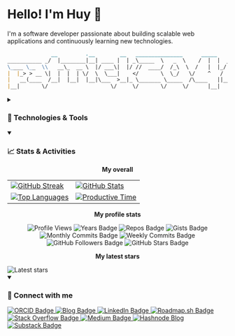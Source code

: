 # Hello! I'm Huy 👋 

I'm a software developer passionate about building scalable web applications and continuously learning new technologies.

```markdown
              __         .__        __   _______________      _____               .__     
___________ _/  |________|__| ____ |  | _\_____  \   _  \    /  |  |  ____   _____|  |__  
\____ \__  \\   __\_  __ \  |/ ___\|  |/ //  ____/  /_\  \  /   |  |_/    \ / ____/  |  \ 
|  |_> > __ \|  |  |  | \/  \  \___|    </       \  \_/   \/    ^   /   |  < <_|  |   Y  \
|   __(____  /__|  |__|  |__|\___  >__|_ \_______ \_____  /\____   ||___|  /\__   |___|  /
|__|       \/                    \/     \/       \/     \/      |__|     \/    |__|    \/ 
```

<details>
  <summary>
    <h3>🔧 Technologies & Tools</h2>
  </summary>

  <h5> 👨‍💻 Programming and Markup Languages </h5>
  <p align="left">
    <img src="https://img.shields.io/badge/Bash-121011.svg?logo=gnu-bash&logoColor=white alt="Bash">
    <img src="https://custom-icon-badges.demolab.com/badge/SQL-025E8C.svg?logo=database&logoColor=white" alt="SQL" >
    <img src="https://img.shields.io/badge/Ruby-CC342D?style=flat&logo=ruby&logoColor=white" alt="Ruby"/>
    <img src="https://img.shields.io/badge/PHP-777BB4?style=flat&logo=php&logoColor=white" alt="PHP"/>
    <img src="https://img.shields.io/badge/JavaScript-323330?style=flat&logo=javascript&logoColor=F7DF1E" alt="JavaScript"/>
    <img src="https://img.shields.io/badge/HTML-E34F26?style=flat&logo=html5&logoColor=white" alt="HTML"/>
    <img src="https://img.shields.io/badge/CSS-1572B6?style=flat&logo=css3&logoColor=white" alt="CSS"/>
  </p>

  <h5> 🛠️ Frameworks and Libraries </h5>
  <p align="left">
    <img src="https://img.shields.io/badge/Ruby_on_Rails-CC0000?style=flat&logo=ruby-on-rails&logoColor=white" alt="Ruby on Rails"/>
    <img src="https://img.shields.io/badge/Laravel-FF2D20?style=flat&logo=laravel&logoColor=white" alt="Laravel"/>
    <img src="https://img.shields.io/badge/WordPress-21759B?style=flat&logo=wordpress&logoColor=white" alt="WordPress"/>
    <img src="https://img.shields.io/badge/Node.js-339933?style=flat&logo=nodedotjs&logoColor=white" alt="Node.js"/>
    <img src="https://img.shields.io/badge/React-20232A?style=flat&logo=react&logoColor=61DAFB" alt="React"/>
  <!--   <img src="https://img.shields.io/badge/-React%20Native-61DAFB?style=flat&logo=react&logoColor=black" alt="React Native"/> -->
  <!--   <img src="https://img.shields.io/badge/Express.js-000000?style=flat&logo=express&logoColor=white" alt="Express.js"/> -->
    <img src="https://img.shields.io/badge/Bootstrap-563D7C?style=flat&logo=bootstrap&logoColor=white" alt="Bootstrap"/>
  <!--   <img src="https://img.shields.io/badge/Material--UI-0081CB?style=flat&logo=material-ui&logoColor=white" alt="Material-UI"/> -->
    <img src="https://img.shields.io/badge/-GraphQL-E10098?style=flat&logo=graphql&logoColor=white" alt="Graphql"/>
  </p>
  
  <h5> 🗄️ Databases and Cloud Hosting </h5>
  <p align="left">
    <img src="https://img.shields.io/badge/PostgreSQL-336791?style=flat&logo=postgresql&logoColor=white" alt="PostgreSQL"/>
    <img src="https://img.shields.io/badge/MySQL-4479A1?style=flat&logo=mysql&logoColor=white" alt="MySQL"/>
    <img src="https://img.shields.io/badge/MongoDB-47A248?style=flat&logo=mongodb&logoColor=white" alt="MongoDB"/>
    <img src="https://img.shields.io/badge/Ngrox-1F1E37?style=flat&logo=ngrok&logoColor=white" alt="Ngrok"/>
    <img src="https://img.shields.io/badge/Docker-2496ED?style=flat&logo=docker&logoColor=white" alt="Docker"/>
    <img src="https://img.shields.io/badge/Kubernetes-326CE5?style=flat&logo=kubernetes&logoColor=white" alt="Kubernetes"/>
    <img src="https://img.shields.io/badge/Helm-0F1689?style=flat&logo=helm&logoColor=white" alt="Helm"/>
    <img src="https://img.shields.io/badge/Nginx-009639?style=flat&logo=nginx&logoColor=white" alt="Nginx"/>
    <img src="https://img.shields.io/badge/Amazon_AWS-232F3E?style=flat&logo=amazonwebservices&logoColor=white" alt="AWS"/>
    <img src="https://img.shields.io/badge/-Google_Cloud-4285F4?style=flat&logo=google-cloud&logoColor=white" alt="GCP"/>
<!--     <img src="https://img.shields.io/badge/-Firebase-FFCA28?style=flat&logo=firebase&logoColor=black" alt="Firebase"/> -->
<!--     <img src="https://img.shields.io/badge/-Supabase-3FCF8E?style=flat&logo=supabase&logoColor=white" alt="Supabase"/> -->
  </p>
  
  <h5> 💻 Software and Tools </h5>
  <p align="left">
    <img src="https://img.shields.io/badge/-Linux-FCC624?style=flat&logo=linux&logoColor=black" alt="Linux"/>
    <img src="https://img.shields.io/badge/-macOS-000000?style=flat&logo=apple&logoColor=white" alt="MacOS"/>
    <img src="https://img.shields.io/badge/Git-F05032?style=flat&logo=git&logoColor=white" alt="Git"/>
    <img src="https://img.shields.io/badge/Visual_Studio_Code-007ACC?style=flat&logo=visual-studio-code&logoColor=white" alt="VS Code"/>
    <img src="https://img.shields.io/badge/Arc-FCBFBD?style=flat&logo=arc&logoColor=white" alt="Arc"/>
    <img src="https://img.shields.io/badge/GitHub-181717?style=flat&logo=github&logoColor=white" alt="GitHub"/>
    <img src="https://img.shields.io/badge/Gitlab-FC6D26?style=flat&logo=gitlab&logoColor=white" alt="GitLab"/>
    <img src="https://img.shields.io/badge/Postman-FF6C37?style=flat&logo=postman&logoColor=white" alt="Postman"/>
    <img src="https://img.shields.io/badge/DBeaver-372923?style=flat&logo=dbeaver&logoColor=white" alt="DBeaver"/>
    <img src="https://img.shields.io/badge/ChatGPT-10a37f?style=flat&logo=openai&logoColor=white" alt="ChatGPT"/>
    <img src="https://img.shields.io/badge/Copilot-000000?style=flat&logo=githubcopilot&logoColor=white" alt="Github Copilot"/>
    <img src="https://img.shields.io/badge/Skype-00AFF0?style=flat&logo=svelte&logoColor=white" alt="Skype"/>
    <img src="https://img.shields.io/badge/Slack-4A154B?style=flat&logo=slack&logoColor=white" alt="Slack"/>
    <img src="https://img.shields.io/badge/Trello-0052CC?style=flat&logo=trello&logoColor=white" alt="Trello"/>
<!--     <img src="https://img.shields.io/badge/Notion-000000?style=flat&logo=notion&logoColor=white" alt="Notion"/> -->
<!--     <img src="https://img.shields.io/badge/Jira-0052CC?style=flat&logo=jira&logoColor=white" alt="Jira"/> -->
    <img src="https://img.shields.io/badge/Figma-F24E1E?style=flat&logo=figma&logoColor=white" alt="Figma"/>
  </p>
</details>

<details open>
  <summary>
    <h3>📈 Stats & Activities</h3>
  </summary>

  <p align="center">
    <b> My overall </b>
  </p>
  <table align="center">
    <tr>
      <td>
        <a href="https://git.io/streak-stats">
          <img src="https://github-readme-streak-stats.herokuapp.com/?user=patrick204nqh&theme=react" alt="GitHub Streak"/>
        </a>
      </td>
      <td>
        <a href="https://github.com/anuraghazra/github-readme-stats">
          <img src="https://github-readme-stats.vercel.app/api?username=patrick204nqh&custom_title=Huy's%20GitHub%20statistics&show_icons=true&theme=react&rank_icon=percentile&include_all_commits=true" alt="GitHub Stats"/>
        </a>
      </td>
    </tr>
    <tr>
      <td>
        <a href="https://github.com/anuraghazra/github-readme-stats">
          <img src="https://github-readme-stats.vercel.app/api/top-langs/?username=patrick204nqh&show_icons=true&count_private=true&theme=react&layout=donut" alt="Top Languages"/>
        </a>
      </td>
      <td>
        <a href="https://github.com/vn7n24fzkq/github-profile-summary-cards">
          <img src="https://github-profile-summary-cards.vercel.app/api/cards/productive-time?username=patrick204nqh&theme=github_dark" alt="Productive Time" />
        </a>
      </td>
    </tr>
  </table>

  <p align="center">
    <b> My profile stats </b>
  </p>
  <p align="center">
    <img src="https://komarev.com/ghpvc/?username=patrick204nqh&color=blue&style=flat" alt="Profile Views"/>
    <img src="https://badges.pufler.dev/years/patrick204nqh?style=flat&color=blue" alt="Years Badge"/>
    <img src="https://badges.pufler.dev/repos/patrick204nqh?style=flat&color=blue" alt="Repos Badge"/>
    <img src="https://badges.pufler.dev/gists/patrick204nqh?style=flat&color=blue" alt="Gists Badge"/>
    <img src="https://badges.pufler.dev/commits/monthly/patrick204nqh?style=flat&color=blue" alt="Monthly Commits Badge"/>
    <img src="https://badges.pufler.dev/commits/weekly/patrick204nqh?style=flat&color=blue" alt="Weekly Commits Badge"/>
    <img src="https://img.shields.io/github/followers/patrick204nqh?label=Follow&style=social" alt="GitHub Followers Badge"/>
    <img src="https://img.shields.io/github/stars/patrick204nqh?affiliations=OWNER%2CCOLLABORATOR&style=social" alt="GitHub Stars Badge"/>
  </p>
  
  <p align="center">
    <b> My latest stars </b>
  </p>
  <img src="https://badges.pufler.dev/last-stars/patrick204nqh/?count=6&padding=0&perRow=3&a=1" alt="Latest stars"/>
</details>

<details open>
  <summary>
    <h3> 🔗 Connect with me </h3>
  </summary>

  <p align="left">
    <a href="https://orcid.org/0009-0001-4713-0625">
      <img src="https://img.shields.io/badge/-0009--0001--4713--0625-A6CE39?style=flat&logo=orcid&logoColor=white" alt="ORCID Badge"/>
    </a>
    <a href="https://patrick204nqh.github.io">
      <img src="https://img.shields.io/badge/Blog-patrick204nqh.github.io-1793D1?style=flat&logo=linuxserver&logoColor=white" alt="Blog Badge"/>
    </a>
<!--     <a href="mailto:patrick204nqh@outlook.com">
      <img src="https://img.shields.io/badge/Email-patrick204nqh%40outlook.com-4285F4?style=flat&logo=gmail&logoColor=white" alt="Email Badge"/>
    </a> -->
    <a href="https://www.linkedin.com/in/patrick204nqh/">
      <img src="https://img.shields.io/badge/-in/patrick204qnh-0A66C2?style=flat&logo=Linkedin&logoColor=white" alt="LinkedIn Badge"/>
    </a>
    <a href="https://roadmap.sh/u/huy">
      <img src="https://img.shields.io/badge/-u/huy-000000?style=flat&logo=roadmap.sh&logoColor=white" alt="Roadmap.sh Badge"/>
    </a>
    <a href="https://stackoverflow.com/users/13509016/patrick204nqh">
      <img src="https://img.shields.io/badge/-patrick204nqh-F58025?style=flat&logo=stackoverflow&logoColor=white" alt="Stack Overflow Badge"/>
    </a>
<!--     <a href="https://www.instagram.com/patrick204nqh/">
      <img src="https://img.shields.io/badge/-@patrick204nqh-E4405F?style=flat&logo=instagram&logoColor=white" alt="Instagram Badge"/>
    </a> -->
<!--     <a href="https://www.youtube.com/@patrick204nqh" >
      <img src="https://img.shields.io/badge/-@patrick204nqh-FF0000?style=flat&logo=YouTube&logoColor=white" alt="YouTube Badge"/>
    </a> -->
<!--     <a href="https://x.com/patrick204nqh">
        <img src="https://img.shields.io/badge/-@patrick204nqh-000000?style=flat&logo=x&logoColor=white" alt="Twitter Badge"/>
    </a> -->
    <a href="https://patrick204nqh.medium.com">
      <img src="https://img.shields.io/badge/-patrick204nqh.medium.com-black?style=flat&logo=medium&logoColor=white" alt="Medium Badge"/>
    </a>
    <a href="https://patrick204nqh.hashnode.dev">
      <img src="https://img.shields.io/badge/-patrick204nqh.hashnode.dev-2962FF?style=flat&logo=hashnode&logoColor=white" alt="Hashnode Blog"/>
    </a>
    <a href="https://patrick204nqh.substack.com">
      <img src="https://img.shields.io/badge/-patrick204nqh.substack.com-%23FF6719.svg?&style=flat&logo=substack&logoColor=white" alt="Substack Badge"/>
    </a>
<!--     <a href="https://www.freecodecamp.org/patrick204nqh">
      <img src="https://img.shields.io/badge/-@patrick204nqh-0A0A23?style=flat&logo=freecodecamp&logoColor=white" alt="FreeCodeCamp Profile"/>
    </a> -->
<!--     <a href="https://app.daily.dev/patrick204nqh">
      <img src="https://img.shields.io/badge/-@patrick204nqh-CE3DF3?style=flat&logo=daily.dev&logoColor=white" alt="Daily.dev Profile"/>
    </a> -->
<!--     <a href="https://dev.to/patrick204nqh">
      <img src="https://img.shields.io/badge/-@patrick204nqh-0A0A0A?style=flat&logo=dev.to&logoColor=white" alt="DEV.to Badge"/>
    </a> -->
<!--     <a href="https://www.reddit.com/user/patrick204nqh">
      <img src="https://img.shields.io/badge/-u/patrick204nqh-FF4500?style=flat&logo=reddit&logoColor=white" alt="Reddit Profile">
    </a> -->
<!--     <a href="https://www.pinterest.com/patrick204nqh/">
      <img src="https://img.shields.io/badge/-patrick204nqh-E60023?style=flat&logo=pinterest&logoColor=white" alt="Pinterest Badge"/>
    </a> -->
<!--     <a href="https://mastodon.social/@patrick204nqh">
      <img src="https://img.shields.io/badge/-@patrick204nqh-6364FF?style=flat&logo=Mastodon&logoColor=white" alt="Pinterest Badge"/>
    </a> -->
  </p>
</details>
